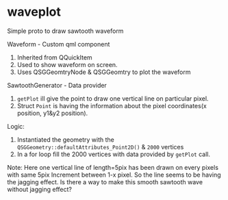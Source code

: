 # waveplot
Simple proto to draw sawtooth waveform


Waveform - Custom qml component
1. Inherited from QQuickItem
1. Used to show waveform on screen.
2. Uses QSGGeomtryNode & QSGGeomtry to plot the waveform

SawtoothGenerator - Data provider
1. `getPlot` ill give the point to draw one vertical line on particular pixel.
2. Struct `Point` is having the information about the pixel coordinates(x position, y1&y2 position).

Logic:
1. Instantiated the geometry with the `QSGGeometry::defaultAttributes_Point2D()` & `2000` vertices
2. In a for loop fill the 2000 vertices with data provided by `getPlot` call.

Note: Here one vertical line of length=5pix has been drawn on every pixels with same 5pix Increment between 1-x pixel.
So the line seems to be having the jagging effect.
Is there a way to make this smooth sawtooth wave without jagging effect?
